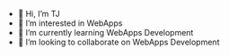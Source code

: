 - 👋 Hi, I’m TJ
- 👀 I’m interested in WebApps
- 🌱 I’m currently learning WebApps Development
- 💞️ I’m looking to collaborate on WebApps Development

<!---
tjgod23/tjgod23 is a ✨ special ✨ repository because its `README.md` (this file) appears on your GitHub profile.
You can click the Preview link to take a look at your changes.
--->
